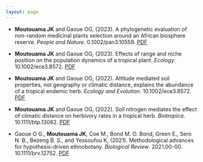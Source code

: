 ```yaml
---
layout: page
---
```


* **Moutouama JK** and Gaoue OG, (2023). A phylogenetic evaluation of non-random medicinal plants selection around an African biosphere reserve. *People and Nature*. 0.1002/pan3.10559. <a href="https://besjournals.onlinelibrary.wiley.com/doi/full/10.1002/pan3.10559" target="_blank">PDF</a>

* **Moutouama JK** and Gaoue OG, (2023). Effects of range and niche position on the population dynamics of a tropical plant. *Ecology*. 10.1002/ece3.8572. <a href="https://esajournals.onlinelibrary.wiley.com/doi/10.1002/ecy.3990" target="_blank">PDF</a>

* **Moutouama JK** and Gaoue OG, (2022). Altitude mediated soil properties, not geography or climatic distance, explains the abundance of a tropical endemic herb. *Ecology and Evolution*. 10.1002/ece3.8572. <a href="https://onlinelibrary.wiley.com/doi/abs/10.1002/ece3.8572" target="_blank">PDF</a> 


* **Moutouama JK** and Gaoue OG, (2022).  Soil nitrogen mediates the effect of climatic distance on herbivory rates in a tropical herb. *Biotropica*. 10.1111/btp.13082. <a href="https://onlinelibrary.wiley.com/doi/abs/10.1111/btp.13082" target="_blank">PDF</a> 

* Gaoue O G., **Moutouama JK**, Coe M., Bond M. O. Bond, Green E., Sero N. B., Bezeng B. S., and Yessoufou K, (2021). Methodological advances for hypothesis-driven ethnobotany. *Biological Review*. 2021.00-00. 10.1111/brv.12752. <a href="https://onlinelibrary.wiley.com/doi/full/10.1111/brv.12752?casa_token=nLte9niw2isAAAAA%3AgdpnlHgYWS1qb7oqRdxnFygx8IyOS9_oCVCo_SD5N40W70hZLQAmV3bimTIGQ6Ky5HwgS-Z3-OfWWhM" target="_blank">PDF</a> 
